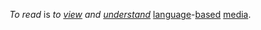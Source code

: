 *To read* is *to [view](https://github.com/gcassel/Modular-Organization-Terminology/blob/master/terms/view.md) and [understand](https://github.com/gcassel/Modular-Organization-Terminology/blob/master/terms/understand.md)* [language](https://github.com/gcassel/Modular-Organization-Terminology/blob/master/terms/language.md)-[based](https://github.com/gcassel/Modular-Organization-Terminology/blob/master/terms/base.md) [media](https://github.com/gcassel/Modular-Organization-Terminology/blob/master/terms/media.md).

